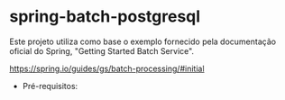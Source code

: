 # spring-batch-postgresql

Este projeto utiliza como base o exemplo fornecido pela documentação oficial do Spring, "Getting Started Batch Service".

https://spring.io/guides/gs/batch-processing/#initial

* Pré-requisitos:

